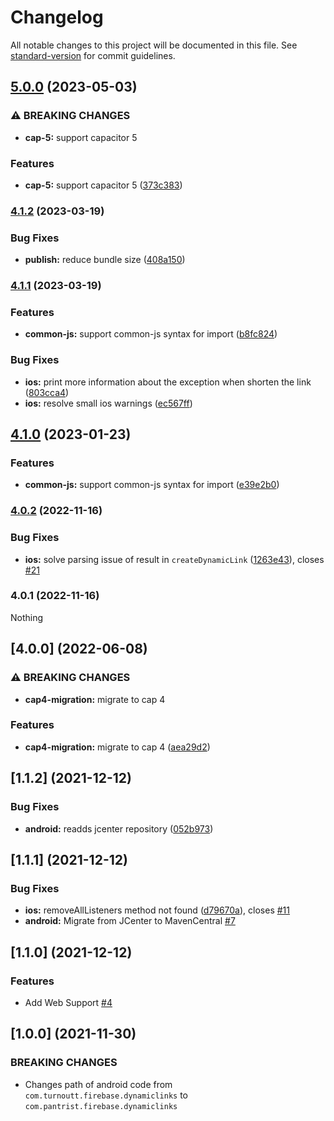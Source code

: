 # Changelog

All notable changes to this project will be documented in this file. See [standard-version](https://github.com/conventional-changelog/standard-version) for commit guidelines.

## [5.0.0](https://github.com/Pantrist-dev/capacitor-firebase-dynamic-links/compare/v4.1.1...v5.0.0) (2023-05-03)


### ⚠ BREAKING CHANGES

* **cap-5:** support capacitor 5

### Features

* **cap-5:** support capacitor 5 ([373c383](https://github.com/Pantrist-dev/capacitor-firebase-dynamic-links/commit/373c383d1ac4dea04f738d15b4b6b34bde2956fb))

### [4.1.2](https://github.com/Pantrist-dev/capacitor-firebase-dynamic-links/compare/v4.1.1...v4.1.2) (2023-03-19)


### Bug Fixes

* **publish:** reduce bundle size ([408a150](https://github.com/Pantrist-dev/capacitor-firebase-dynamic-links/commit/408a1500c8ee9be958725731a588f9013cf8cdb3))

### [4.1.1](https://github.com/Pantrist-dev/capacitor-firebase-dynamic-links/compare/v4.0.2...v4.1.1) (2023-03-19)


### Features

* **common-js:** support common-js syntax for import ([b8fc824](https://github.com/Pantrist-dev/capacitor-firebase-dynamic-links/commit/b8fc824706e872b43e5ba0433e07b0a82eefd1bd))


### Bug Fixes

* **ios:** print more information about the exception when shorten the link ([803cca4](https://github.com/Pantrist-dev/capacitor-firebase-dynamic-links/commit/803cca40aaddfb1397a0cacd289693f659b1471a))
* **ios:** resolve small ios warnings ([ec567ff](https://github.com/Pantrist-dev/capacitor-firebase-dynamic-links/commit/ec567ff5a9fae872dba03e7b4858fec6827137b9))

## [4.1.0](https://github.com/Pantrist-dev/capacitor-firebase-dynamic-links/compare/v4.0.2...v4.1.0) (2023-01-23)


### Features

* **common-js:** support common-js syntax for import ([e39e2b0](https://github.com/Pantrist-dev/capacitor-firebase-dynamic-links/commit/e39e2b047c929bf419da4f2bc1220f1de62e4dcf))

### [4.0.2](https://github.com/Pantrist-dev/capacitor-firebase-dynamic-links/compare/v4.0.1...v4.0.2) (2022-11-16)


### Bug Fixes

* **ios:** solve parsing issue of result in `createDynamicLink` ([1263e43](https://github.com/Pantrist-dev/capacitor-firebase-dynamic-links/commit/1263e43a96b347a955aee9a5642e72f8b360f721)), closes [#21](https://github.com/Pantrist-dev/capacitor-firebase-dynamic-links/issues/21)

### 4.0.1 (2022-11-16)

Nothing


## [4.0.0] (2022-06-08)

### ⚠ BREAKING CHANGES

* **cap4-migration:** migrate to cap 4

### Features

* **cap4-migration:** migrate to cap 4 ([aea29d2](https://github.com/Pantrist-dev/capacitor-firebase-dynamic-links/commit/aea29d26385d5722e1ec05cdcc5ee90ff2a05fa1))



## [1.1.2] (2021-12-12)

### Bug Fixes

* **android:** readds jcenter repository ([052b973](https://github.com/Pantrist-dev/capacitor-firebase-dynamic-links/commit/052b973a142680e86638b88dbfd8d145ff1d150c))


## [1.1.1] (2021-12-12)

### Bug Fixes

* **ios:** removeAllListeners method not found ([d79670a](https://github.com/Pantrist-dev/capacitor-firebase-dynamic-links/commit/d79670af2ce76f54ac5ff797ff599e69d1d1b4e9)), closes [#11](https://github.com/Pantrist-dev/capacitor-firebase-dynamic-links/issues/11)
* **android:** Migrate from JCenter to MavenCentral [#7](https://github.com/Pantrist-dev/capacitor-firebase-dynamic-links/pull/7)

## [1.1.0] (2021-12-12)

### Features

- Add Web Support [#4](https://github.com/Pantrist-dev/capacitor-firebase-dynamic-links/pull/4)


## [1.0.0] (2021-11-30)

### BREAKING CHANGES

- Changes path of android code from `com.turnoutt.firebase.dynamiclinks` to `com.pantrist.firebase.dynamiclinks`
